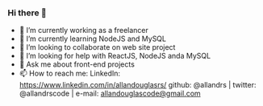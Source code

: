 ### Hi there 👋


- 🔭 I’m currently working as a freelancer
- 🌱 I’m currently learning NodeJS and MySQL
- 👯 I’m looking to collaborate on web site project
- 🤔 I’m looking for help with ReactJS, NodeJS anda MySQL
- 💬 Ask me about front-end projects
- 📫 How to reach me: LinkedIn: https://www.linkedin.com/in/allandouglasrs/ github: @allandrs | twitter: @allandrscode | e-mail: allandouglascode@gmail.com

